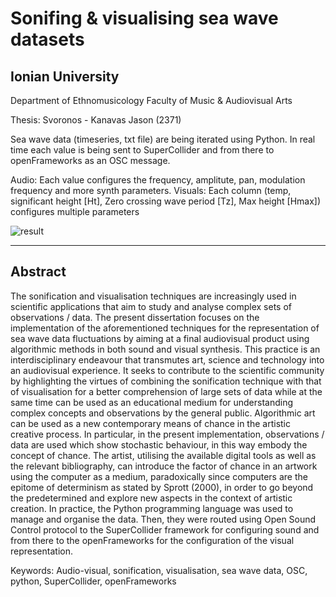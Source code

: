 # Sonifing & visualising sea wave datasets
## Ionian University
Department of Ethnomusicology
Faculty of Music & Audiovisual Arts

Thesis: Svoronos - Kanavas Jason (2371)

Sea wave data (timeseries, txt file) are being iterated using Python.
In real time each value is being sent to SuperCollider and from there to
openFrameworks as an OSC message.

Audio: Each value configures the frequency, amplitute, pan, modulation frequency and more synth parameters.
Visuals: Each column (temp, significant height [Ht], Zero crossing wave period [Tz], Max height [Hmax]) configures multiple parameters

![result](https://github.com/JasonSKK/sonifing-and-visualising-sea-wave-datasets/result.png)

***
## Abstract

The sonification and visualisation techniques are increasingly used in scientific applications that aim to study and analyse complex sets of observations / data. The present dissertation focuses on the implementation of the aforementioned techniques for the representation of sea wave data fluctuations by aiming at a final audiovisual product using algorithmic methods in both sound and visual synthesis.
This practice is an interdisciplinary endeavour that transmutes art, science and technology into an audiovisual experience. It seeks to contribute to the scientific community by highlighting the virtues of combining the sonification technique with that of visualisation for a better comprehension of large sets of data while at the same time can be used as an educational medium for understanding complex concepts and observations by the general public.
Algorithmic art can be used as a new contemporary means of chance in the artistic creative process. In particular, in the present implementation, observations / data are used which show stochastic behaviour, in this way embody the concept of chance. The artist, utilising the available digital tools as well as the relevant bibliography, can introduce the factor of chance in an artwork using the computer as a medium, paradoxically since computers are the epitome of determinism as stated by Sprott (2000), in order to go beyond the predetermined and explore new aspects in the context of artistic creation.
In practice, the Python programming language was used to manage and organise the data. Then, they were routed using Open Sound Control protocol to the SuperCollider framework for configuring sound and from there to the openFrameworks for the configuration of the visual representation.

Keywords: Audio-visual, sonification, visualisation, sea wave data, OSC, python, SuperCollider, openFrameworks

